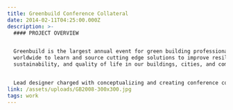 ```yaml
---
title: Greenbuild Conference Collateral
date: 2014-02-11T04:25:00.000Z
description: >-
  #### PROJECT OVERVIEW


  Greenbuild is the largest annual event for green building professionals
  worldwide to learn and source cutting edge solutions to improve resilience,
  sustainability, and quality of life in our buildings, cities, and communities.


  Lead designer charged with conceptualizing and creating conference collateral.
link: /assets/uploads/GB2008-300x300.jpg
tags: work
---
```


